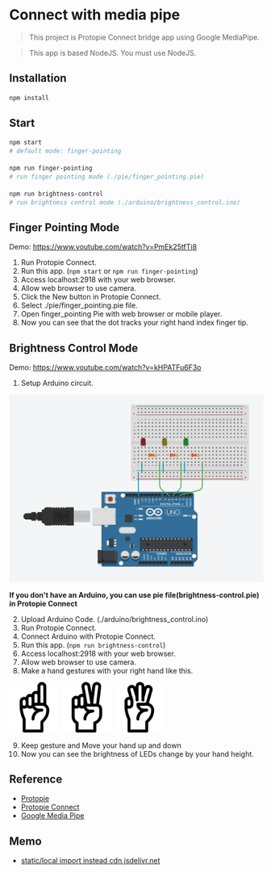# Connect with media pipe

> This project is Protopie Connect bridge app using Google MediaPipe.

> This app is based NodeJS. You must use NodeJS.

## Installation

```bash
npm install
```

## Start

```bash
npm start
# default mode: finger-pointing

npm run finger-pointing
# run finger pointing mode (./pie/finger_pointing.pie)

npm run brightness-control
# run brightness control mode (./arduino/brightness_control.ino)
```

## Finger Pointing Mode

Demo: https://www.youtube.com/watch?v=PmEk25tfTi8

1. Run Protopie Connect.
2. Run this app. (`npm start` or `npm run finger-pointing`)
3. Access localhost:2918 with your web browser.
4. Allow web browser to use camera.
5. Click the New button in Protopie Connect.
6. Select ./pie/finger_pointing.pie file.
7. Open finger_pointing Pie with web browser or mobile player.
8. Now you can see that the dot tracks your right hand index finger tip.

## Brightness Control Mode

Demo: https://www.youtube.com/watch?v=kHPATFu6F3o

1. Setup Arduino circuit.

![circuit](./asset/brightness_control_circuit.png)

**If you don't have an Arduino, you can use pie file(brightness-control.pie) in Protopie Connect**

2. Upload Arduino Code. (./arduino/brightness_control.ino)
3. Run Protopie Connect.
4. Connect Arduino with Protopie Connect.
5. Run this app. (`npm run brightness-control`)
6. Access localhost:2918 with your web browser.
7. Allow web browser to use camera.
8. Make a hand gestures with your right hand like this.

<img src="./asset/one.png" width="100" height="100">
<img src="./asset/two.png" width="100" height="100">
<img src="./asset/three.png" width="100" height="100">

9. Keep gesture and Move your hand up and down
10. Now you can see the brightness of LEDs change by your hand height.

## Reference

- [Protopie](https://www.protopie.io/)
- [Protopie Connect](https://www.protopie.io/learn/docs/connect/getting-started)
- [Google Media Pipe](https://google.github.io/mediapipe/)

## Memo

- [static/local import instead cdn.jsdelivr.net](https://github.com/google/mediapipe/issues/1812)
